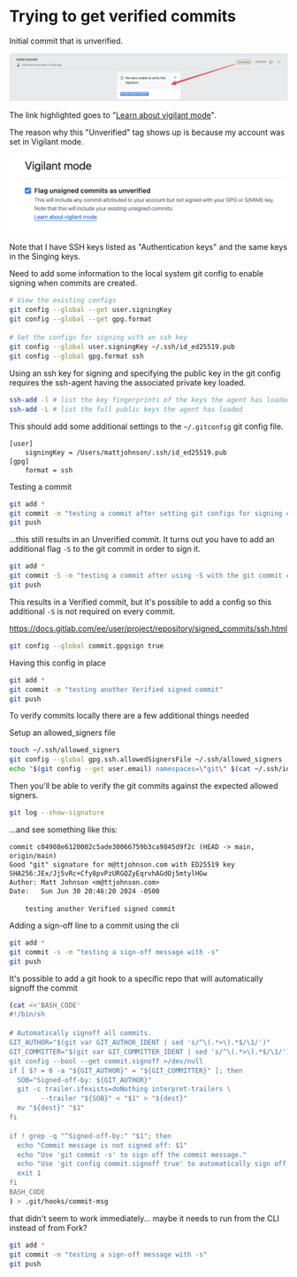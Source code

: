 # Trying to get verified commits

Initial commit that is unverified.

![Initial commit showing unverified tag and where to find more info.](files/unverified_initial_commit.png?raw=true "Unverified commit info")

The link highlighted goes to "[Learn about vigilant mode](https://docs.github.com/en/authentication/managing-commit-signature-verification/displaying-verification-statuses-for-all-of-your-commits)".

The reason why this "Unverified" tag shows up is because my account was set in Vigilant mode.

![GitHub > Account > Settings > SSH and GPG keys > Vigilant mode. Flag unsigned commits as unverified is checked.](files/settings_vigilant_mode.png?raw=true "Vigilant mode setting")

Note that I have SSH keys listed as "Authentication keys" and the same keys in the Singing keys.

Need to add some information to the local system git config to enable signing when commits are created.

```bash
# View the existing configs
git config --global --get user.signingKey
git config --global --get gpg.format

# Set the configs for signing with an ssh key
git config --global user.signingKey ~/.ssh/id_ed25519.pub
git config --global gpg.format ssh
```

Using an ssh key for signing and specifying the public key in the git config requires the ssh-agent having the associated private key loaded.

```bash
ssh-add -l # list the key fingerprints of the keys the agent has loaded
ssh-add -L # list the full public keys the agent has loaded
```

This should add some additional settings to the `~/.gitconfig` git config file.
```
[user]
	signingKey = /Users/mattjohnson/.ssh/id_ed25519.pub
[gpg]
	format = ssh
```

Testing a commit

```bash
git add *
git commit -m "testing a commit after setting git configs for signing commits"
git push
```

...this still results in an Unverified commit. It turns out you have to add an additional flag `-S` to the git commit in order to sign it.

```bash
git add *
git commit -S -m "testing a commit after using -S with the git commit command"
git push
```

This results in a Verified commit, but it's possible to add a config so this additional `-S` is not required on every commit.

https://docs.gitlab.com/ee/user/project/repository/signed_commits/ssh.html

```bash
git config --global commit.gpgsign true
```

Having this config in place

```bash
git add *
git commit -m "testing another Verified signed commit"
git push
```

To verify commits locally there are a few additional things needed

Setup an allowed_signers file
```bash
touch ~/.ssh/allowed_signers
git config --global gpg.ssh.allowedSignersFile ~/.ssh/allowed_signers
echo "$(git config --get user.email) namespaces=\"git\" $(cat ~/.ssh/id_ed25519.pub)" >> ~/.ssh/allowed_signers
```

Then you'll be able to verify the git commits against the expected allowed signers.
```bash
git log --show-signature
```
...and see something like this:
```
commit c04908e6120002c5ade30066759b3ca9845d9f2c (HEAD -> main, origin/main)
Good "git" signature for m@ttjohnson.com with ED25519 key SHA256:JEx/Jj5vRc+Cfy8pvPzURGQZyEqrvhAGdOj5mtylHGw
Author: Matt Johnson <m@ttjohnson.com>
Date:   Sun Jun 30 20:46:20 2024 -0500

    testing another Verified signed commit
```

Adding a sign-off line to a commit using the cli
```bash
git add *
git commit -s -m "testing a sign-off message with -s"
git push
```

It's possible to add a git hook to a specific repo that will automatically signoff the commit

```bash
(cat <<'BASH_CODE'
#!/bin/sh

# Automatically signoff all commits.
GIT_AUTHOR="$(git var GIT_AUTHOR_IDENT | sed 's/^\(.*>\).*$/\1/')"
GIT_COMMITTER="$(git var GIT_COMMITTER_IDENT | sed 's/^\(.*>\).*$/\1/')"
git config --bool --get commit.signoff >/dev/null
if [ $? = 0 -a "${GIT_AUTHOR}" = "${GIT_COMMITTER}" ]; then
  SOB="Signed-off-by: ${GIT_AUTHOR}"
  git -c trailer.ifexists=doNothing interpret-trailers \
        --trailer "${SOB}" < "$1" > "${dest}"
  mv "${dest}" "$1"
fi

if ! grep -q "^Signed-off-by:" "$1"; then
  echo "Commit message is not signed off: $1"
  echo "Use 'git commit -s' to sign off the commit message."
  echo "Use 'git config commit.signoff true' to automatically sign off commits."
  exit 1
fi
BASH_CODE
) > .git/hooks/commit-msg
```

that didn't seem to work immediately... maybe it needs to run from the CLI instead of from Fork?
```bash
git add *
git commit -m "testing a sign-off message with -s"
git push
```
